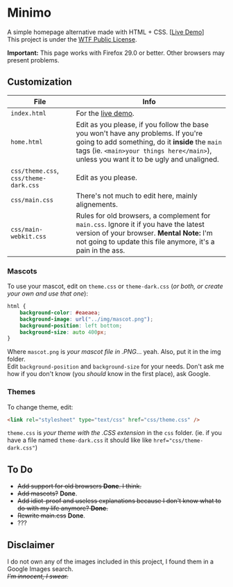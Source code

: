 Minimo
=======
A simple homepage alternative made with HTML + CSS. [[Live Demo](http://jackosdev.github.io/Minimo-Homepage/)]  
This project is under the [WTF Public License](http://www.wtfpl.net/).

**Important:** This page works with Firefox 29.0 or better. Other browsers may present problems.

Customization
-------------

| File                  | Info |
|-----------------------|------|
| `index.html`          | For the [live demo](http://jackosdev.github.io/Minimo-Homepage/). |
| `home.html`           | Edit as you please, if you follow the base you won't have any problems. If you're going to add something, do it **inside** the `main` tags (ie. `<main>your things here</main>`), unless you want it to be ugly and unaligned. |
| `css/theme.css`, `css/theme-dark.css` | Edit as you please. |
| `css/main.css`        | There's not much to edit here, mainly alignements. |
| `css/main-webkit.css` | Rules for old browsers, a complement for `main.css`. Ignore it if you have the latest version of your browser. **Mental Note:** I'm not going to update this file anymore, it's a pain in the ass. |

### Mascots
To use your mascot, edit on `theme.css` or `theme-dark.css` (_or both, or create your own and use that one_):
```css
html {
    background-color: #eaeaea;
    background-image: url("../img/mascot.png");
    background-position: left bottom;
    background-size: auto 400px;
}
```
Where `mascot.png` is _your mascot file in .PNG_... yeah. Also, put it in the img folder.  
Edit `background-position` and `background-size` for your needs. Don't ask me how if you don't know (you _should_ know in the first place), ask Google.

### Themes
To change theme, edit:
```html
<link rel="stylesheet" type="text/css" href="css/theme.css" />
```
`theme.css` is _your theme with the .CSS extension_ in the `css` folder. (ie. if you have a file named `theme-dark.css` it should like like `href="css/theme-dark.css"`)


To Do
------
* ~~Add support for old browsers **Done**. I think.~~ 
* ~~Add mascots?~~ **Done**.
* ~~Add idiot-proof and useless explanations because I don't know what to do with my life anymore? **Done**.~~
* ~~Rewrite main.css~~ **Done**.
* ???


Disclaimer
----------
I do not own any of the images included in this project, I found them in a Google Images search.  
~~_I'm innocent, I swear._~~
